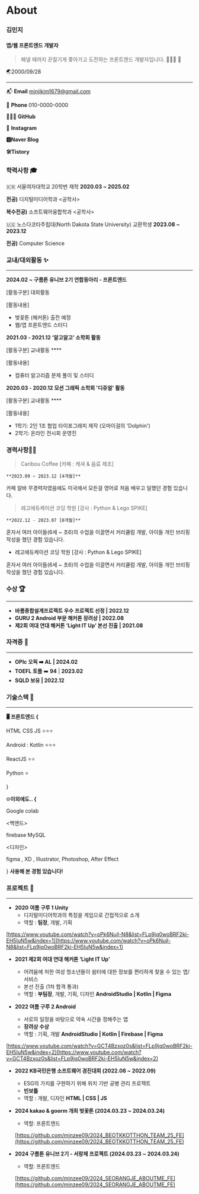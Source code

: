 # About

### 김민지

#### 앱/웹 프론트엔드 개발자

> 해낼 때까지 끈질기게 쫓아가고 도전하는 프론트엔드 개발자입니다. 🏃🏻‍♂️ 👟
> 

🌏2000/09/28

---

📬 **Email**  minjikim1679@gmail.com

📱 **Phone** 010-0000-0000

👩🏻‍💻 **GitHub** ![<GitHub>](https://github.com/minzee09) 

📸 **Instagram** ![<Instagram>](https://www.instagram.com/min.ji_928/)

**🅱️Naver Blog** ![<Naver Blog>](https://blog.naver.com/flutter09_)

**🛠️Tistory** ![<Tistory>](https://minzee.tistory.com/)

### 학력사항 🎓

:kr: 서울여자대학교 20학번 재학 **2020.03 ~ 2025.02**

**전공)** 디지털미디어학과 <공학사>

**복수전공)** 소프트웨어융합학과 <공학사>

:us: 노스다코타주립대(North Dakota State University) 교환학생 **2023.08 ~ 2023.12**

**전공)** Computer Science


### 교내/대외활동 ✨

---

**2024.02 ~   구름톤 유니브 2기 연합동아리 - 프론트엔드**

[활동구분] 대외활동

[활동내용]  

- 벚꽃톤 (해커톤) 출전 예정
- 웹/앱 프론트엔드 스터디

**2021.03 - 2021.12   ‘알고알고’ 소학회 활동**

[활동구분] 교내활동 ****

[활동내용]  

- 컴퓨터 알고리즘 문제 풀이 및 스터디

**2020.03 - 2020.12   모션 그래픽 소학회 '디쥬얼' 활동**

[활동구분] 교내활동 ****

[활동내용]  

- 1학기: 2인 1조 협업 타이포그래피 제작 (오마이걸의 'Dolphin')
- 2학기: 온라인 전시회 운영진

### 경력사항👧🏻


> Caribou Coffee [카페 : 캐셔 & 음료 제조]
    
    **2023.09 ~ 2023.12 [4개월]**
    

카페 알바 무경력자였음에도 미국에서 모든걸 영어로 처음 배우고 일했던 경험 있습니다.

> 레고에듀케이션 코딩 학원 [강사 : Python & Lego SPIKE]
    
    **2022.12 - 2023.07 [8개월]**
    

혼자서 여러 아이들(6세 ~ 초6)의 수업을 이끌면서 커리큘럼 개발, 아이들 개인 브리핑 작성을 했던 경험 있습니다.

- 레고에듀케이션 코딩 학원 [강사 : Python & Lego SPIKE]

혼자서 여러 아이들(6세 ~ 초6)의 수업을 이끌면서 커리큘럼 개발, 아이들 개인 브리핑 작성을 했던 경험 있습니다.

### 수상 🏆

---

- **바롬종합설계프로젝트 우수 프로젝트 선정 | 2022.12**
- **GURU 2 Android 부문 해커톤 장려상 | 2022.08**
- **제2회 여대 연대 해커톤 ‘Light IT Up’ 본선 진출 | 2021.08**

### 자격증 📌

---

- **OPIc 오픽 ➡️ AL | 2024.02**
- **TOEFL 토플** ➡️ **94** | **2023.02**
- **SQLD 보유 | 2022.12**

### 기술스택 🔧

---

**🖥️ 프론트엔드 {**

HTML CSS JS ⭐⭐⭐

Android : Kotlin ⭐⭐⭐

ReactJS  ⭐⭐ 

Python  ⭐ 

}

🌐**이외에도.. {**

<AI>

Google colab

<백엔드>

firebase MySQL

<디자인>

figma , XD , Illustrator, Photoshop, After Effect 

} **사용해 본 경험 있습니다!**

### 프로젝트 📄

---

- **2020 여름 구루 1 Unity**
    - 디지털미디어학과의 특징을 게임으로 간접적으로 소개
    - 역할 : **팀장**, 개발, 기획

[https://www.youtube.com/watch?v=oPk6Nujl-N8&list=FLp9jq0woBRF2ki-EH5IuN5w&index=1](https://www.youtube.com/watch?v=oPk6Nujl-N8&list=FLp9jq0woBRF2ki-EH5IuN5w&index=1)

- **2021 제2회 여대 연대 해커톤 ‘Light IT Up’**
    - 어려움에 처한 여성 청소년들이 쉼터에 대한 정보를 편리하게 찾을 수 있는 앱/서비스
    - 본선 진출 (1차 합격 통과)
    - 역할 : **부팀장**, 개발, 기획, 디자인
    **AndroidStudio | Kotlin | Figma**

- **2022 여름 구루 2 Android**
    - 서로의 일정을 바탕으로 약속 시간을 정해주는 앱
    - **장려상 수상**
    - 역할 : 기획, 개발
    **AndroidStudio | Kotlin | Firebase | Figma**

[https://www.youtube.com/watch?v=GCT4Bzxoz0s&list=FLp9jq0woBRF2ki-EH5IuN5w&index=2](https://www.youtube.com/watch?v=GCT4Bzxoz0s&list=FLp9jq0woBRF2ki-EH5IuN5w&index=2)

- **2022 KB국민은행 소프트웨어 경진대회 (2022.08 ~ 2022.09)**
    - ESG의 가치를 구현하기 위해 위치 기반 공병 관리 프로젝트
    - **빈보틀**
    - 역할 : 개발, 디자인
    **HTML | CSS | JS**  

- **2024 kakao & goorm 개최 벚꽃톤 (2024.03.23 ~ 2024.03.24)**
    - 역할: 프론트엔드
    
    [https://github.com/minzee09/2024_BEOTKKOTTHON_TEAM_25_FE](https://github.com/minzee09/2024_BEOTKKOTTHON_TEAM_25_FE)
    

- **2024 구름톤 유니브 2기 - 서랑제 프로젝트 (2024.03.23 ~ 2024.03.24)**
    - 역할: 프론트엔드
    
    [https://github.com/minzee09/2024_SEORANGJE_ABOUTME_FE](https://github.com/minzee09/2024_SEORANGJE_ABOUTME_FE)
    